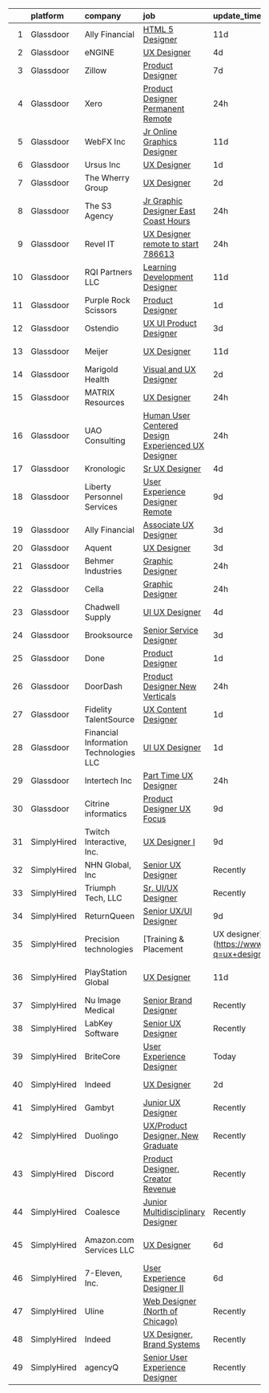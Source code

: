 

|    | platform    | company                                | job                                                                                                                                                                                                                                                                                                                                                                                                                                                                                                                                                                                                                                                                                                                                                                                                                                                                                                                                                                                                                                                                                                                                                                                                                                                                                                                                                                                  | update_time   | location                   |
|---:|:------------|:---------------------------------------|:-------------------------------------------------------------------------------------------------------------------------------------------------------------------------------------------------------------------------------------------------------------------------------------------------------------------------------------------------------------------------------------------------------------------------------------------------------------------------------------------------------------------------------------------------------------------------------------------------------------------------------------------------------------------------------------------------------------------------------------------------------------------------------------------------------------------------------------------------------------------------------------------------------------------------------------------------------------------------------------------------------------------------------------------------------------------------------------------------------------------------------------------------------------------------------------------------------------------------------------------------------------------------------------------------------------------------------------------------------------------------------------|:--------------|:---------------------------|
|  1 | Glassdoor   | Ally Financial                         | [HTML 5 Designer](https://www.glassdoor.com/partner/jobListing.htm?pos=114&ao=1110586&s=58&guid=000001810971b1519503a488d142ffd4&src=GD_JOB_AD&t=SR&vt=w&cs=1_e8f70489&cb=1653720855234&jobListingId=1007867391726&cpc=2CAED5C921A5F994&jrtk=3-0-1g44n3cc1r15n801-1g44n3ccihapd800-dd3b86276175e6eb--6NYlbfkN0DJ5QQ_XkAtnGD7OtNJBPWnMWX0-0yeBIg3SyIy7sPtwbzsSHHn3ObDFBkKUa5OGl8y0dJf7yi6WMV9-1iI2ctkQMj36Vqu3nfxqejcT7v8oHdks7-CuL-83cB3HB-Ah8QbIvJPvSePv3qF5JxlHe6ga12IDixKV-SilRGvR4Ha-hGvNvACGpJUjjIywaMozyspABSq37XFz-NW7Wxb1B4APqQThOIGJPawUx5dHqiqcDqAhPg99IINhm7pfsPIzPPDke-Ml25VjzuTA-Z05wSY-Ig8WAOwTwwiku6RbllxWNi_JjPC63KnFBtv8twAqgRchkwQKfkygunJG1Mo96MkBqNd0sc1p0_5PK6nVFJt81O0YHtV0iH65lvBjFwl0MJ8RQqpOM6Qmzund63QgIy84Zno9tuHtjvSAMKsMRsTXQbk7PTqjeTsoGkG4ppxtjCHrC7TMWZsrPTUtyeRRNGYOVil4xNn4qChgdz5YNfWsg%3D%3D)                                                                                                                                                                                                                                                                                                                                                                                                                                                                                                                                                    | 11d           | Charlotte, NC              |
|  2 | Glassdoor   | eNGINE                                 | [UX Designer](https://www.glassdoor.com/partner/jobListing.htm?pos=124&ao=1110586&s=58&guid=000001810971b1519503a488d142ffd4&src=GD_JOB_AD&t=SR&vt=w&ea=1&cs=1_80f0a045&cb=1653720855236&jobListingId=1007886186039&cpc=8795CF9063CD573D&jrtk=3-0-1g44n3cc1r15n801-1g44n3ccihapd800-66181ccf72152195--6NYlbfkN0CM72iPWblhTK_jhJfJxLWIuoC99VqbpyV49Itn1AUN08erutfB9QumlVijyDsesNB_7y5Gm-aD0lYYkx5jU_WZJ6MZxrqujFwYpUfFFn_mW6DuJhL7QRGxWOTaLhC6wDtHIYKr647h7JNxDYCnwchM1k_B_Twv_3FAk55Ln1LUb0fCc39wSbzkduGjBsnR6VN01pJtG0PrDaTs8MjIbzdBZEPgkri3pbGuxY50ancTcuJGhjv2U2ffkJPJ4pnq3G_LnyRUwR-2IocXL1JPJT2xAZGM1ENVz4OyzPueGwn3JHqs_LigMRq-PeLCM-LXpaNelsxh5EkK-6cRQznqcl--D4Fa-C6Jym2Wf-Pdjs3vPGg6tpP9f1lwkfa4zFukblKYunneAAEhWmj8EAmrzsfobGI4SgDYyYDtWScN_QZqmxTJVopq7PAX4KC6m7TGtxtGelWdJXAc8SCfr_uQ4U7PMP1GrnUf01ETpwVneq9dSy6-JQDoX2D3)                                                                                                                                                                                                                                                                                                                                                                                                                                                                                                                                               | 4d            | Remote                     |
|  3 | Glassdoor   | Zillow                                 | [Product Designer](https://www.glassdoor.com/partner/jobListing.htm?pos=123&ao=1110586&s=58&guid=000001810971b1519503a488d142ffd4&src=GD_JOB_AD&t=SR&vt=w&cs=1_bc37108b&cb=1653720855236&jobListingId=1007880654559&cpc=2CAED5C921A5F994&jrtk=3-0-1g44n3cc1r15n801-1g44n3ccihapd800-d0942bbcb2d18a4e--6NYlbfkN0ANMurRYyPEXg08u6OamUd1Mvhk-zhFSGYIZgoJR86UvYL2v6MoUqae-sD5DnU21vpYXodgMIF8J89OQqz1HbLEY_NhfhOhONzo6ifSV9FM9JM3qxZBNedpiFUYhj9eYhByXgl3ylCtUXZIwerxrk7U5cRJcWlfdb-UZ7LJrUf9Fa6V3FaQaW8F6b_yblO19W_pF8IEMSW1WS9Fa410joxjpGEN1uZnog7oUx0VilBT38x2qiUgE4pd6PfZisLIyNKOOPZ10bf6d1IMxJmMpcYcTAOF0ZcSrqpAoCkkW832tRv7S3vigD7RoqsIgwnY63D9BzmkItHU1r6XxuEiCW8dTW9Smhc6Wz_F2qxa0OaYAOwOhgRo6sc85_t2uTx9TxZ6WVp0jrFqaVc53vPn7ESugT72D0SxwSJLhdbXgUXISxb2nalWMhJ8w2S3qIb7d_LZkt3Kx89lJhTy4cn88VDBgNpPiaFTMmNdpLTNYXBGvz0f0FsZj-6m89B2lWwan3WKI2ZOJtNu3wExIbzidfO5hpEyMq_TgDlMpDYG9VVT4NaPqT_DUyPV1Trcy4R3L2-t8oYlrT9pF6fyETPZR67E40nkvoa_0RomA8QNS99yxYWQ9n9HdSbIVIdrHQaT2KhDJ0CYll0kv5UnC589AkXgjRt756YtanDlldeclmDA8OdukK_6nyYiTyTM6_lwqL-Bo0YFr0KRUegvhKpqgP9Gfnn66J96Uy72JU-uf9TUaNAar0RMVFlLzPNQRsUFK_rFIOxu3zpMXXrTGNVqIFC-ZjL-10lkCN0BfC9cfHbGx_Wl38g-CVYXWJAAWoGBPNHYAbFkV2XdWRM93X6VxrJKsmNrxEpoE9XGWy5HGZwyLGD05tUqVB0r)                                                                                                                                               | 7d            | Remote                     |
|  4 | Glassdoor   | Xero                                   | [Product Designer   Permanent Remote](https://www.glassdoor.com/partner/jobListing.htm?pos=118&ao=1110586&s=58&guid=000001810971b1519503a488d142ffd4&src=GD_JOB_AD&t=SR&vt=w&cs=1_693f2e8c&cb=1653720855235&jobListingId=1007898486047&cpc=56C4EA4A1A191A49&jrtk=3-0-1g44n3cc1r15n801-1g44n3ccihapd800-f2f100f052777533--6NYlbfkN0COvs0giDBQSZxCgxtGlP9F2rqb7f8qKMvTQKRfo9Z2aBBfdNwhT-PCbca6Tg6UbeNWPOI8UpbUnCP0bRMoor8izCLFcPIohwnjXbM8R6zPXSmSXrDrJSKTfyGTndsF_jFwnqa3Swqi-kSvnrD7H-NEaOZ44T-NVfjfzab5GpcG1xbEPZQwt9F_69UQ6xmQOIAtCamxdLAnz9zb4IAOz6nqFYlVogt5GH1kI48UVO323tQCSNavGq0ewX_aja4luh3GJr531omGnl4mMkGWsSlzKHnwlngHvhqLXFDttrsSuHjS3m1vGkEwWX0uv_FyPPisoKmPVdL4zsKDA7CxMWtWpwzHaFeYHSEJIxVs8xHbpxfeJxxW-0pLf7xYHdJGDHnGddyB1uK6rWBBy0_E0HI_0bkFae0geDoqCrRShHc95th0qFHrbLNxjiU1VhWHXiUyfO3fN-D0nf6O3PzrWS7rMuwYdoRbb37xv68VN9Hcmo6lW_yuXttYAGYRLceTIRNVrDGQtSJ44jREfQqLU1BOi3pq8RlM8Q7bZn2_1xdXHIe5yU1Ye9xP)                                                                                                                                                                                                                                                                                                                                                                                                                                                            | 24h           | Remote                     |
|  5 | Glassdoor   | WebFX  Inc                             | [Jr  Online Graphics Designer](https://www.glassdoor.com/partner/jobListing.htm?pos=121&ao=1110586&s=58&guid=000001810971b1519503a488d142ffd4&src=GD_JOB_AD&t=SR&vt=w&cs=1_de434ac3&cb=1653720855236&jobListingId=1007867152531&cpc=BAEB662971763A76&jrtk=3-0-1g44n3cc1r15n801-1g44n3ccihapd800-e45d203cd15b1a88--6NYlbfkN0AA3uNcJ0aeXBAdVd1dUlJvZjHaUXbbC2QUFGJChoFW7xEU327m6es5fnmO4XFfQsElUQ5B2qez56nt0s_fqeW3_CEP4WT4GTXC0RSYE13d5_LoyRRUBtBgM1MHZfL2KnJULpAfNAJiUd9jBARxSD4BJ-OVc0YEX-8Vb9B6a11teLBKNpBs2fFa1JCVe2DlZD_No5AqK-WSe_DpC04pdhy4LWi4hdExenR_CxKceQiE9pbmLS1gJdVeRZ--MTkRl6hHYkkVOWvMiEPUC4qKvcAhZ9sylmharD-QQL0mEHFPwzNb-D8xNqe1iAY_Rnh3ODa1pE8ULyWB3okZLDD9ySM1gEnXf-HwSkt0iXp2o8EOnL-XsUB1qHIswCr6XzHc8MQEZqX8ZosxF6Sc5yMGufAyXiYUV1LCBDipu4K24zBbE6YhjGRX6zD6jhrEJywNPaGTq21Dto8-Mjv61z1UeIbu4n03uMLcyabvboj7svph8tnqtJ-Tun41JVZCdOjTPUsyNZQEJLTeVSPonYIoWhsXCOCE3I64O7JI1i8p4-QomR-Zloy4eKTI)                                                                                                                                                                                                                                                                                                                                                                                                                                                                   | 11d           | Harrisburg, PA             |
|  6 | Glassdoor   | Ursus  Inc                             | [UX Designer](https://www.glassdoor.com/partner/jobListing.htm?pos=127&ao=1110586&s=58&guid=000001810971b1519503a488d142ffd4&src=GD_JOB_AD&t=SR&vt=w&ea=1&cs=1_ce081dcd&cb=1653720855236&jobListingId=1007896308249&cpc=FA84DF7EA1EC2398&jrtk=3-0-1g44n3cc1r15n801-1g44n3ccihapd800-60a33de105efc6c1--6NYlbfkN0CT8vBT9H5mqECx2dfLV_FONLPDKpIRssxVwtj05Tmm4rA5I0VNOPdM1oYsK66ov5qrsCpWsJGjRT-wA2k4O8eBDYp3KXlgByJmzOGy6oTJm7hFoQPDWDhzE8CndFV565zD0OTuoLHzX7RM2AtKMtLt-jlKmnfZ08uUcslC18fQX_XOR7QKKepCkMAGUPy85Y4DfcvVFTTTnJp3ascMjBE68N-Zvq2XImpFRwD0WqdOIi5HQnYKw3TQw5TJ7u7rxi1cfMSBnkHCbKeqLF3euzMD2pUqg0xE_ad8P6aIrtw21a3rY0D1HBcQBNqThHY6IujEdrbHntcijTCkQCiSlHFkGo1_cTAoHsxAz9KIcT0p0zNfkgeexHHaIv38Zf8mcSiy9KDU68mtGQ--PHA8tqjcbiP6lIsXBBgRWqLpnzfIMNGnTjtW5OvLKn3IpOYxII79t88JFj4Cob3iYuZoLpsYdcyGeZsH3jJQD97FrS67gktBO-JBBNf8GUUN7WfthauXbpdSIBjttvonjF1ERFdk24ZGwzho-sfMvV4zl1PNS26oIRRVsSO4BK9hxdBBijsB7Qo-4yirvJx9FIThosAB8qOxoATYgM2VQ28vy5pmYyfGReU8aPFW1Aaj2VbbhhIdNAVXb60mbgt-kLZ1PHtRp3T5yvPuoR9DAvmM2_RmTZ7afwJby2nJliAR8thgqsCQ2TRASh2Ytsn2Xco7S5nnIoS6poBrm6yxVLlMGmAfnf1UItkAcNEh8mEpRGxS-tJ_6MOsexsRSrgDUpL9haC_kpJEgMtoLGFTZ9Zv_wMM3EiEbNGqa2xgNrCeAJZ5zttjGirc6nys1Lqu_0HnHMxDmgfw32RZGYM3ATyck9UvQ5rtX7noprPWKxdiRwymOH7F03GI9xdIuBjs9gn_k1eg86xYSRm6KsMmgjUIGrYZRU_lk6AyYKMQY8kW9y4Yaftr_u7aJcvYXHvARF5r5cP6E-jc53KrjmSODPG0XpbIgbUlo3O0cXdUo21d-l0Dkuk%3D) | 1d            | Fremont, CA                |
|  7 | Glassdoor   | The Wherry Group                       | [UX Designer](https://www.glassdoor.com/partner/jobListing.htm?pos=130&ao=1110586&s=58&guid=000001810971b1519503a488d142ffd4&src=GD_JOB_AD&t=SR&vt=w&ea=1&cs=1_f779ed5a&cb=1653720855236&jobListingId=1007892502538&cpc=F4EED0218A761C36&jrtk=3-0-1g44n3cc1r15n801-1g44n3ccihapd800-33912c95834798d7--6NYlbfkN0AQf72bUSaGcfKlA-FHcaD_NNxydzOPnFvCMZNpuhyNdV3fV8PmWu1NPiE0CH4BD8dFRI0EIof916cAeFSlinxqm5--JnRhKkcbEgODvpcT1QRBVAl2MfYgfQDnb-fxj4L59u6Pji4yRT_5AL51jBjKPynU6x-9V6LFeRXZh07HtMYqxH5VFTNzL5HiarPZNxqkDOvZUjsSGqBmLbKAgHbD1iVZL23wN894wMIp8tcOT9Zrb8M8EF8EPyxOcAH722cS9xIMQ9SZzH-GR1srPdDBMyqAf-RtRXuVuo4g9QJxNHlu1VYv5767XyOcrjC9Hgb3fk1FDrGSvE-NR_slTHudk7CY9mGH-IwkrRzKbWcfFcRQz7go1IznQhwb20uoLrd5q4K72IzgAeYBUlVl0O3QNzvc4RsKHRAythp-d2uCJJ7H593HVkkDNIcDHPMtSy7R61EA8cEyr8Mc29LTKsEE4DDa2Lslxoqka9HhdpizXtgL44QugtFc9KrNAVeRIYbIS0xeT49Yrg%3D%3D)                                                                                                                                                                                                                                                                                                                                                                                                                                                                                                                   | 2d            | Remote                     |
|  8 | Glassdoor   | The S3 Agency                          | [Jr  Graphic Designer  East Coast Hours ](https://www.glassdoor.com/partner/jobListing.htm?pos=112&ao=1110586&s=58&guid=000001810971b1519503a488d142ffd4&src=GD_JOB_AD&t=SR&vt=w&ea=1&cs=1_9d32d6a3&cb=1653720855235&jobListingId=1007898074814&cpc=2F9DD8B511C89582&jrtk=3-0-1g44n3cc1r15n801-1g44n3ccihapd800-bbfbbadaae3f53c1--6NYlbfkN0Dx_v1g2F9XmSVJlQ0p8WOO-7nqua9RDwBeeRYQYjFgz9sVt_v-2uqk2iltN6N_jVh84Lrmr5mdVAkqJOKud_P0otb9BgsL9lBwfA_y52FwZTHSso0Fxl5AyN5QLUscQnxEEZVqWBzH3CbjfVtB9i6DGb--tKA7bUpDbVKEP4it-lR8Zb6n-ILmlmAcQCSLEVrpeCciHyRNGHDgQPw3ArAgw8aZEy7At35FGcYjON5R0FtP_kbnOTVgvBOBwp69-DLN0mpIb_jR3RXXr0-POVWvW-oJ0rPHLcJX7bRz6FxclnaKvTgqj7tPf5t6CL56i7SGRne5fG5sZxht0K8B8K2bhnqapXejxOrvkvqQSO4pSEvp9Ckors-2AlmdB9DROunao1ZdCwbPUVEjADEt20lRYUIGpStu4_OQSMLnZQUTpQISIsoPs8DPPxGZqABaQhibVlkevl_3T4YHTkOLz2ikxRs29H3BGXHLbHpLV_1uKInjihzJQ1wITfM-ufcMAJo%3D)                                                                                                                                                                                                                                                                                                                                                                                                                                                                                                     | 24h           | Remote                     |
|  9 | Glassdoor   | Revel IT                               | [UX Designer  remote to start   786613](https://www.glassdoor.com/partner/jobListing.htm?pos=122&ao=1110586&s=58&guid=000001810971b1519503a488d142ffd4&src=GD_JOB_AD&t=SR&vt=w&ea=1&cs=1_00cd0351&cb=1653720855236&jobListingId=1007897849138&cpc=0C139D4CAD5A6DB2&jrtk=3-0-1g44n3cc1r15n801-1g44n3ccihapd800-e54a603bc51c1902--6NYlbfkN0CBMkGvlwK6m9pia4-10scwEdV1tdP_EMYk-E5OaTX1bdhbKRI44EdcSf7E6Hc-PClBSGqs_BaRWKw7jmXCL7RjB9TwHb1duO-N_27xhcA-BoaG0WaIWeAOr34tyszZq6m1H76jEwIu5nz1kvj18tMdexTXKvQH8shl9JCtxjoqswtMQ6EZUutVsazRkKzpq6swry3N8jbN-MC9crl6vgHnLTiPLzUi6AHb42WFRSXu2V9Dkg43mGJCePZJwKm_VbJY8XRGF1xHTmpivVBb_01EeNrtjXI6v7vEafdMtnLNqhSMwYtnnidaucWc3kyU2JgL3OEMAwQ3jNO_0Is3isqZYOhQvfb1hE44kQzzawiQUZA_jhmq5q4Yerflt86EuwLSiwR7K5qOsFcko2XR2zavhIG4w87WtU12y8DVU3hRKEieZsbRcXIVP1be6w-sv_qIafT2Vbcrnqfp5QsTHKzNrpvrTW38PnMaVyjeFGp6WIvZdVbDbPxVfKLA8B3pC2cCT_DRAQ4K3d9uT7i19ACtha58EsgAz14%3D)                                                                                                                                                                                                                                                                                                                                                                                                                                                                       | 24h           | Columbus, OH               |
| 10 | Glassdoor   | RQI Partners LLC                       | [Learning   Development Designer](https://www.glassdoor.com/partner/jobListing.htm?pos=113&ao=1110586&s=58&guid=000001810971b1519503a488d142ffd4&src=GD_JOB_AD&t=SR&vt=w&ea=1&cs=1_9a6faf1c&cb=1653720855235&jobListingId=1007867537449&cpc=FA84DF7EA1EC2398&jrtk=3-0-1g44n3cc1r15n801-1g44n3ccihapd800-c97eff92aafd8fa3--6NYlbfkN0D74j1UCHt2N2gaIFZvIZEUwIdsJAA1YzdUGV9kGvr4IPr_PsLS1_SK__G603R3o5XXSLfvoffej3Uyg0XU-5Z830rcHeTfxiJfC9roTHKNsIxeFv4_wvb4vnhwn7bsdhONBUPcus9QhN_WNDLPye6tv0578YpVrz-ixcQARu2MFE9MTmqZfDeSgRZBtN2nIRbTyh2N2MQn7SWkaicqOup7yUAJoR76woUbf4xx2hxRp597Lrtkl_IvbZGV4Xmaq9zjwliXSaEKZVtYy6kAIIPzquhwfKrbp9YhfLTg6LUP_8-EqlUohSH1ic_MdkdWBr17tZ_KG1VhZja7WEtbHqSFbCFR7AVRqH4iGTnu1jRnWtF--i8A5un2N_gzs9VjZr5K3greN6jB5AATqzPx17_AQKumHukDsZ_WwHQyKFpaPYD_cjt_T6nREPprLblNVriMR-pEsLKtAivks-fKCDmqv13tBzUdRtkDae1der2tN8tO3lxlN_z2j6IzXITqjX1xaROXSx087tVjJ8zoGggDDzDne3tZDsl__nG0GI4Fbi416lBMZ_V0_vlnbaVIq_Zi62iEAKWgYnU-ZnuN1dMy3sLxCjtVFy8DKRSdBiHUmJ90UZ8apX4ZDpvyw2lEoIIbFwDP3jjX4k3eqQrbrAB2ExVvBQxIOz_VsaipL39xmUKnVR0a55Ybwxc_MwGFkaxMj41CFl4lHtyLvVTRT5LSVWUx478JmQVoryJWXWG60ziziP8nPRJOhwsLJP5Ty30%3D)                                                                                                                                                                                                                                             | 11d           | Remote                     |
| 11 | Glassdoor   | Purple  Rock  Scissors                 | [Product Designer](https://www.glassdoor.com/partner/jobListing.htm?pos=109&ao=1110586&s=58&guid=000001810971b1519503a488d142ffd4&src=GD_JOB_AD&t=SR&vt=w&cs=1_1e802d24&cb=1653720855234&jobListingId=1007895212083&cpc=A0032DE20586B9BD&jrtk=3-0-1g44n3cc1r15n801-1g44n3ccihapd800-19209a4e7ce6e273--6NYlbfkN0B9CJAjumQvo31X8FUvHYg0gNPS0rTJ-uJjWt5JfkEMII10vzOjbNJo6SQhCT4L7RAU6dtdEMhx8nmzmg3wfk6BhM-zFzZCODVrclYp7WjOWs3tGfzj4XR24wIewklUtdIwkGmUxB-lp8SCFGi5DovRpJU5XISOiy4Ol8SHKbhJQCa7LPvCMyjBo6z0dF169__h9KQCVIuJmyBZS6yncXjOCPqw-GGUxAEvgO5ebbIT6Ta-FiWWIDtsKhUnDr70lZlABjPgU6pty82ePj_byZA-BntpLLFi0KpdnI74BNyiOm8mp_aI50DL6cTjUt_oA21OkTWut6YUE4pMim_I476ZPwaQVM1GvPouaDcqzzqvtm0-qAvxnTlSC57532NAbdorIZ_8z1ozbdxoZNmUsf24ewZTGm1LQsz_E9PH7ggFdtHA9ew_eCxMG6xUkw6x5ntEGUmUfqtf8dIYvSqOy0kdu9kk9PDFuY_ZzoWW04-IH9E7399IP1F2pgq12SZ59IF1WDzfhqdc7uG8R5ZFWyXy)                                                                                                                                                                                                                                                                                                                                                                                                                                                                                                               | 1d            | Remote                     |
| 12 | Glassdoor   | Ostendio                               | [UX UI Product Designer](https://www.glassdoor.com/partner/jobListing.htm?pos=115&ao=1110586&s=58&guid=000001810971b1519503a488d142ffd4&src=GD_JOB_AD&t=SR&vt=w&ea=1&cs=1_bf7996c8&cb=1653720855235&jobListingId=1007890737764&cpc=E773D000C9BC26FA&jrtk=3-0-1g44n3cc1r15n801-1g44n3ccihapd800-366ecfa6a6196af6--6NYlbfkN0B2B1KzcLhqbuPpTpkb1CGfhx5yEF2EjUEXx2RoUUdVqV5tDaYBc7qTUdiWJf-bTZwXoCe1lXaRxyEOSyI05uFLgoxuuZ-AoBEeaH6K8WV31zKgosMkwKaW_6wUrbiiq-oqf51_4obbezKCb4kIY9IDHOznaqwpzTikRiB3TGcp1HErc_jr9lSaRA94PMh7rHEIZSQGoR2CLsuXbMYnobSFeUmIj94b3057_OV56m6ud2MGiMlHcEeq1dbqETyLFxDauca7ux6czvO8thxZP_xTDz7NpVtf0uysQcHLyoL2i6jraWEEDqt1lELrIhnUr4CWHcRMY73uR5Z38ZpggyHwYSU9SeGHpCbcA3dUscOXkRj3sEq4IvOQq3hn3mmYzjsY_dTr0Ac4aD4ATaUe1i-aWKGDLp5s2ei-b4MI_50F_1eD8K6863yS8qGY3TpQO0lPZsQ8iIEDCsD4eO6C0Y3eAdpmspDakmSzhKyZnXukpUk4mOphxv710gJ_H-Toq90%3D)                                                                                                                                                                                                                                                                                                                                                                                                                                                                                                                      | 3d            | Remote                     |
| 13 | Glassdoor   | Meijer                                 | [UX Designer](https://www.glassdoor.com/partner/jobListing.htm?pos=111&ao=1110586&s=58&guid=000001810971b1519503a488d142ffd4&src=GD_JOB_AD&t=SR&vt=w&cs=1_ac9a8a24&cb=1653720855234&jobListingId=1007867357956&cpc=AF02A54CD0F60729&jrtk=3-0-1g44n3cc1r15n801-1g44n3ccihapd800-f58d03cc0fb26481--6NYlbfkN0BlyMv7DGw-3JOmxQsn9EW4vJseWNk7YU_g6z1h-IdPKjaNZzo5YD9UsdkCNlUJcZHS8Wpw1Rv7VbYw6smOJ_Gz4LrBYrSdQpv6lL8r8cxecgMNCSgwSZhFFK11BnbrdOiMzlxFV2zy1LQwLonAvxk2rorupbGcmdCaiopcodT-Fx7lTNceWDlHCvg0FLmyujUvZtZf4Mae2T_822HszhiRpVEzaFS0Gm4lXPG47WTu8nl99HR9uyPfcOBM11Mx4HX1MTI2Df3jCkxxl5lyGkrSLKv_ovouXTiPxEqMDyiCBOUBueTs-UYB4LuiXRBtbOIsfYjokf4ykwMViD5YNIiYq1Ha5_HVzOYjp6pw206ovPla6e-mggwbGfhukLB7_CAk6Y8C72SA-GuvrZekUBnnGkQszSERx9IPIQLHFY21FkZnUvWadw7RwE17RhzYL_eSIT-GSyP5rOySR--L96HPwRDkzsXpZkiGMkBFpmCF0xv4X8Z0WaFqZs-doN_lXOo%3D)                                                                                                                                                                                                                                                                                                                                                                                                                                                                                                                                      | 11d           | Grand Rapids, MI           |
| 14 | Glassdoor   | Marigold Health                        | [Visual and UX Designer](https://www.glassdoor.com/partner/jobListing.htm?pos=107&ao=1110586&s=58&guid=000001810971b1519503a488d142ffd4&src=GD_JOB_AD&t=SR&vt=w&cs=1_34830611&cb=1653720855233&jobListingId=1007892502134&cpc=7F6F94E2229B3AB5&jrtk=3-0-1g44n3cc1r15n801-1g44n3ccihapd800-9b3cb7afa3a868e6--6NYlbfkN0BOXuGoEprab630UTZtlO0zSF92s9S7S2JAKfDpgJnI48Yvg-kvAq5EQjCiABulU7rt4DrJjzq16LA1OYR3N2W3QFAt42dpjwDydXPo2L_CQ8fIPtmFZ94QuWaSO3fdpUYFb4e_ZVDov7iWUBDkdYR1UZrd3kOPXB7JaEf5-K9sncaqUe3g7zlv5dolpRuUs03B_wOhqWWP1SwjsL0tO6z_kkOEH3tlgZT0XJRa6ViRHOsxDYW9XeUFt7cb03jup4gx6SnArFLYv7aXnwtPEtrkyuTlsHx5LsRTC6MGZsWzeS8TlSrMum49d67eP8AMBGy34-Nqjikhz83GxC1lwwTIaxQ8-deY6x68eCrpnDonxEpwgf87Oy4Ulgtrrqdz_Qug0VIv6uHdzJGRytDdHsCaZeFzGPtHkDYm3QTwqbBOaTmaaYfDKUhWhlmujyWsyLrZMH3LE9M5Gh9ajstxRGbNTcUoF5mTjpaV6GYOo8irzgxpIV51QnrWWdXV7MrPcvhvDcWhYauEUa-gVuDXoGkXlBt4HiL1Tl5KoyW1uC8aW7gMzjmFbFJwZJqr8lkqhsjkCjTHssjMRbhG-1ovumsQjrfI83xmSQw%3D)                                                                                                                                                                                                                                                                                                                                                                                                                           | 2d            | Remote                     |
| 15 | Glassdoor   | MATRIX Resources                       | [UX Designer](https://www.glassdoor.com/partner/jobListing.htm?pos=129&ao=1110586&s=58&guid=000001810971b1519503a488d142ffd4&src=GD_JOB_AD&t=SR&vt=w&ea=1&cs=1_8a61c1c1&cb=1653720855236&jobListingId=1007899539094&cpc=654405A9B1E0A9F5&jrtk=3-0-1g44n3cc1r15n801-1g44n3ccihapd800-494a3d286994e6a3--6NYlbfkN0De5ppvndiyxA0pMSLQzOe_j9Mra0KF_8EhxTxOKXtZIfhM20E97mGJuSEbq9mCfhgl1ARN_kWoVQSRT6hFGspdZdkJzPb3KKDSw4Shf2UFYbNWDSZO1LzOXQQewwA0-2Dhlp6OJB-ok3tElV6n4y_nAEE_FS8dOkQE8istM6KWOiESeUJjxje_dCTl-eIS7Zzre14JAXNt2ztFCxF6F9hif3nFq9eNeu6PSqOv3qR_fAlW20iOWJz3TuVBgmJ-N5O7rulIKWJLs9-BgQjb6yACjILZ0UIG3WxofS6jas-wIyF24Upx56llWpda3E54OwVoTvpJ47maBoux3ENW61fFRda6XfRZ9OfW382bkyb3qwq3EQ7jEP1WWd4nqcPeUd6eDq0wceMI1rKYPEi5m02mzPpDhJAKyr_wjjKbWZV9UlKyy-aK77dONTd17VGYdqmFaKZBWvg3z9zJRo6H9viTOCIM-DVUUSbfvCVhG61Pmqnrx0Y44dwVzuNOwvvoWabpxWFXvo0K66p6SAU8CrfMwV45TYzmxj2iGOXIGRWUWg%3D%3D)                                                                                                                                                                                                                                                                                                                                                                                                                                                                                   | 24h           | Addison, TX                |
| 16 | Glassdoor   | UAO Consulting                         | [Human User Centered Design Experienced UX Designer](https://www.glassdoor.com/partner/jobListing.htm?pos=105&ao=1110586&s=58&guid=000001810971b1519503a488d142ffd4&src=GD_JOB_AD&t=SR&vt=w&ea=1&cs=1_347bddb1&cb=1653720855233&jobListingId=1007899246723&cpc=BBD63848FB84346C&jrtk=3-0-1g44n3cc1r15n801-1g44n3ccihapd800-09523479424599b5--6NYlbfkN0CliUGM9h0w_8eKlsEgnIkBJK96bpTqhd_4PncwuPY3YbZR7GtSN8n2yQ1rSK4iApd_qp1syG6KC2uzLClfuTYTzv5seuZM5FbiOkHH4tCgCV-uXGR9g8Q79iHJnVhKFYOeZOJRCNx1uahtLvCcre-J9qo-BVMtc5u0r5zlYhwbNVYgwtDk_jTOR-6z4I9dV3EV6sBDiCrjvl1NPj3ypNrkruwmDkgw5_BEt688W_sh712rGPIkhTRd9aD6jr8LDyd37kARbKT-j1z1xEiJ5xyPNCy4kMdTrxdYJdO0N_JjTzHdIt5CK0E4xVXCo2eLWiXj7ZXcDk7Gh9EBOpctcCv4xAY5eg36VndsyJ6ZDwDta5M7Xg6dP9a9SHGUlCJorI_d_jFN_LoOGM33wy0LaonKRbujynJ-PnWvJLqCeZijnWOLXMx2zKvYqDwCzGPc52vPXnj4NA70FzlS6iNGXfg5pkYGsE70Uwtulgf8XoMwYNbDH59KI7PqYD6alUbzgLM%3D)                                                                                                                                                                                                                                                                                                                                                                                                                                                                                          | 24h           | New York, NY               |
| 17 | Glassdoor   | Kronologic                             | [Sr  UX Designer](https://www.glassdoor.com/partner/jobListing.htm?pos=102&ao=1110586&s=58&guid=000001810971b1519503a488d142ffd4&src=GD_JOB_AD&t=SR&vt=w&ea=1&cs=1_02cfb7f9&cb=1653720855233&jobListingId=1007886246831&cpc=AE484BB564079092&jrtk=3-0-1g44n3cc1r15n801-1g44n3ccihapd800-d29a854fcccf25fb--6NYlbfkN0CXEglUD0u-VhXktgQN4usDMCM8iGQKWbysSPq1pA8oCJiykgq759hpCRwYkS3NYhVdXhI0PrNN0JZjBrvA9kxHHuX-FyFpV-T485G7-Xvw3ZOl69O-wSTye-OQYJiqy-OMkWkcX5s7RLgiZ5tDY4iIjm0Yp1QcJZAXZWGNwADVQJIWwdCAT0ZbFP7-hnDrNoWlocROCBYJVSKlOwA-8oYFWd2d8SIuP5wXF52ujiH4qebkiAdaeyTIwdqRomlGqSDQsGJzqWg9pZSmChoi8ndH1C7Cci5yGgLXC1yM0FOn5nBD0wLKJVuEJCr3XH3KCj_RSCXxPQapvtTbDKyus7Llnc1yV8OvYP_TCUkw9bWq4uQeNtjaDEbpuNFHkmaISmYYbphGyiF5oq8eW4s4k37K2iVQlKVyHdaMejNCSe0My92ZnFR-Gf8WjUmBt3iJIZymr2x51cZnhI4vijiVWQgCXH06NZYXwPn2rysnn4_GhaIcrwAdcMRaGdqAjbpO8jA%3D)                                                                                                                                                                                                                                                                                                                                                                                                                                                                                                                             | 4d            | Austin, TX                 |
| 18 | Glassdoor   | Liberty Personnel Services             | [User Experience Designer Remote](https://www.glassdoor.com/partner/jobListing.htm?pos=126&ao=1110586&s=58&guid=000001810971b1519503a488d142ffd4&src=GD_JOB_AD&t=SR&vt=w&ea=1&cs=1_53b049f1&cb=1653720855236&jobListingId=1007873357612&cpc=F41FEAB56D215062&jrtk=3-0-1g44n3cc1r15n801-1g44n3ccihapd800-e3da30683166fd24--6NYlbfkN0ABlbgmRunahSWEMvO4v1iTu5Ck0xfBTrm-DXDWxasAKsFsWtBaGHiD_n8TBJRveZZenvqlWe8lTz2jC7U9VSTGY3YYWKSLtXuq9Sk5BY1NjW093HDmIfb5BBYPH0MUnJkjkvyHFJpYDgIvdzEFdFrOpXFJ_wAtkukoQTaNDNUWv_MY02WriWG-3mk8TJkkpK3fag3GDjk0DeyZ6TB9FmTPi4Ha35HrQBWZUhhNwwRlsbpvRfwCeNN_z_1l17gkPGo7Oz9FBPpITwiutkolT5f-j5Nopo-ppVTir4yASXN_t9oDJPVuCheNqZEnFqkS8mz1PZ8z-1GM8xFHrrb9f_5l_NKaQei86M44Dk9TnifThw0cLN9Cbxyi5lJXnzkFJ5r_PaGjVMMnGgSWLfx7B5RZvgmsEflpKtq2cXHUTjnpdDitdpu78peHwtj-sDgy_7vt_zx5BNKDNj4lXGGzOZUIYbHvee979fweTwfWkZvIHAqBLuuPy6C4odrtC9zbY10WKhE6gXyOgB59EDEu0RK0a_kpk7jRaGLpevtNf1rWRyOhPgV-xi1v)                                                                                                                                                                                                                                                                                                                                                                                                                                                           | 9d            | King of Prussia, PA        |
| 19 | Glassdoor   | Ally Financial                         | [Associate UX Designer](https://www.glassdoor.com/partner/jobListing.htm?pos=104&ao=1110586&s=58&guid=000001810971b1519503a488d142ffd4&src=GD_JOB_AD&t=SR&vt=w&cs=1_7d860f12&cb=1653720855233&jobListingId=1007890187044&cpc=2CAED5C921A5F994&jrtk=3-0-1g44n3cc1r15n801-1g44n3ccihapd800-706526024307f282--6NYlbfkN0DJ5QQ_XkAtnGD7OtNJBPWnMWX0-0yeBIg3SyIy7sPtwbzsSHHn3ObDFBkKUa5OGl_hQyoslSyFzHbbBZfXX2Ap1rcWOcMVXBSoVh9YzSs-4qrgFMHsXXrnT2noZygLOPX7I0bzYB8CZ6flbsSGTYOKajE8Deu4fdU0SyH4E4A5iqk0u_U0KUfuYSkI_EUmXwvTmhoIzvt_xbp_ajm0wywoC84GDlIqjLT_yPWpN1K9DdJQxzJEZMTQWPXUinOgU6pLBs2vGAMEUBnLjk3kasQumNF_94f34s3GcrW9jBqF0GHQuBVcSmFfn2OfVBoCvxNJ4eB7pyT8fK-AZaM3RjBpav225fXJhfwJEFCXPTXkIR-XA6VLpaegAV98lucxr9WwkGhsy4Zk4lkv4GqCgmFrFD79vHzSjn_s2-KnlmsmrPkhrhGrhsoL3KITC1KGVknvyBYZV35tFJC5xqLpNqpT4-nKOykH6eVtdhAyXWUQpaqRWZXjhStH)                                                                                                                                                                                                                                                                                                                                                                                                                                                                                                                                          | 3d            | Detroit, MI                |
| 20 | Glassdoor   | Aquent                                 | [UX Designer](https://www.glassdoor.com/partner/jobListing.htm?pos=128&ao=1110586&s=58&guid=000001810971b1519503a488d142ffd4&src=GD_JOB_AD&t=SR&vt=w&cs=1_5ded9db7&cb=1653720855236&jobListingId=1007890136497&cpc=6FC5BA77C9A4CD78&jrtk=3-0-1g44n3cc1r15n801-1g44n3ccihapd800-d83c1f747bf27d36--6NYlbfkN0DMrcEu7yrtATojKJA7cEzGQ3FdRGWLh0CZQInL4ECGI9gD0Wolx9R2v-Aex0-GK06_n1S99eJpjJluJXNK5FS2eRCj-3z2Umz_5D18CAw1_ZnA_JDWTI3Fe1nNRyxaIocDB-dU8cO81xKkWUsGwbOg-1LvAvs9aOyXWZHb8km6G0u-3gjD1g5J6f3YHm6NQq_Yw8uef9ZJgtKVYJL_yjcqOQiomJeF3JQ4qR2khM63xlDqOb9ztobTysUCEui30nL1nmvVt_iYKs-1P6JuEoMzdOrHhITgOB63uX-3NZOg3klrSK-ks1v_80oRy9674jn4Jul8WeGqBdMyhNoXDsA_UG9agcwooVst_FrGxhi-vzCPl90pLxHjozXQWkfMGdHEXGX3EzS3OviH9dlJJbAs-Hh0McDg-eocc0CxXTrm-VBR_tmIgnPkBDol3PMw8zUEmcMGLFBAWQ%3D%3D)                                                                                                                                                                                                                                                                                                                                                                                                                                                                                                                                                                                        | 3d            | Boston, MA                 |
| 21 | Glassdoor   | Behmer Industries                      | [Graphic Designer](https://www.glassdoor.com/partner/jobListing.htm?pos=106&ao=1110586&s=58&guid=000001810971b1519503a488d142ffd4&src=GD_JOB_AD&t=SR&vt=w&ea=1&cs=1_8dad6d8f&cb=1653720855234&jobListingId=1007899609422&cpc=8AC01DCC8FF2DC38&jrtk=3-0-1g44n3cc1r15n801-1g44n3ccihapd800-becfb05084ac0714--6NYlbfkN0Dx3r3E47sSe5bB3PIy1uzBZvlB7xy2NhfhZMlxQTsxrA7VYX76RqwMPRSjBzMs54MgxWZfllB7BGNwkhfxFFfF0qPb7ToHWvMozaPJyVZ20E7YQAx9wuUkV53mayH_wBr6HlzGjXg_s-Toq8O62kBgXk5nwmCJB7jZqMjH8FjYFqddKJZLGbALdW8IpAY2nnfWhjrsU6kF6wRQZg9_HNHjLIH8trj20qzZHTMji5xNucUTjiBBMlKBpOpna9yF5dZb6_we0ADE1-t6aln0zRxX4n3yOdxLS8cGyQUP4vg3z04-MR_aFdXdefljzjJFUJ7BPfcpgA5QjffRHgul_ubyCQ5S28QXPTWdMhC1bWP7DeQJyvjipX2WKOh7nni7rJivzHOoHM5NgVOv9AEwnpM-_xOR9PGhY58RZ7sewsKp21wgQYxdYYnTnNSvhZKI8odXVrmxeTPS3nPBgB9WSrcaJUSZxBwdIBuecOb2G6siFI-E6wHXa4MRmuVuiJqKclVyY5tBcNzNqA%3D%3D)                                                                                                                                                                                                                                                                                                                                                                                                                                                                                                              | 24h           | Scottsdale, AZ             |
| 22 | Glassdoor   | Cella                                  | [Graphic Designer](https://www.glassdoor.com/partner/jobListing.htm?pos=125&ao=1110586&s=58&guid=000001810971b1519503a488d142ffd4&src=GD_JOB_AD&t=SR&vt=w&cs=1_4acd5a00&cb=1653720855236&jobListingId=1007899576451&cpc=AC285F3A3ECA6BB0&jrtk=3-0-1g44n3cc1r15n801-1g44n3ccihapd800-3cae92c39ab0b48a--6NYlbfkN0ABL5jwqrJX8j4-zsE1pdctockIOMh3bUiDojLxDHSgfnyfdrl215GIT9Vdrv6w9UnKk-IsxzMMmlGe4eN6xHVKKpbKY3UhfkzRFf2zyHGQSZh-Wo_0KDuxhy2cixeXIbrUQbBAzYILVQYtdqP373IDzWDacqvfylbkuERO4jDpsLAsFtjcz5qOBfmXJx86BVJzt75IlWuK9xPks7-ZFUuT4DqQKlrg1xs1_1Ple-bcPHUoLorjF45_h5D0mxpfAlVU7UoxDCWKzqcZwzi70k03qtgs3MFTcjUEEGPT3HE8ekErjwmIBkpijffWZWzlan1ZX9KcSRwZUjv3kimlbwprYP9yZhGV_flksshuhq0UKTeqBMI286aAa5_AcX2CFgkZ6ISTDs33UmpygfBtJdqzbJ3YOVJQNthR0FnxbJI0Cyaw9zOyK0bkAT046i_zSLWR6pKZD90wOYnw6YjU8grLWF3xXUaZDOj7Gd4jQLpYPT1084DMBm84zGIQWSSu236rvvwPcAIohYT1vEblnjuMmfu1Uej11VR1WoClu9GmVm6IwiLTKggiB10-Aezpy7OPHjnWHJAzdVO5vjuDZVNrSHmiqWLuR-rWg68IB-qc7bezMvXjohlPpgzzrmb8IihmdXfduBYJKS65PpAgJOc8dksiBXZ41Yi4M2B9GiybOaF2Hr8WZLGQBWA-sStLoEWv2n7LAMUttjJg-UFkwxTFStPTRUnNxi4Xdixn4TLxn1M7yLl0vURJjKNwTFKsTIijMZUyDk34l0J-R3DUttllDRjkCjA9BIw%3D)                                                                                                                                                                                                                                 | 24h           | Atlanta, GA                |
| 23 | Glassdoor   | Chadwell Supply                        | [UI UX Designer](https://www.glassdoor.com/partner/jobListing.htm?pos=116&ao=1110586&s=58&guid=000001810971b1519503a488d142ffd4&src=GD_JOB_AD&t=SR&vt=w&ea=1&cs=1_cfeda137&cb=1653720855235&jobListingId=1007886788476&cpc=0FE1F5EA2BC84A01&jrtk=3-0-1g44n3cc1r15n801-1g44n3ccihapd800-b6f4c1d0808d0569--6NYlbfkN0A7hBXzsdRqctFxVR-nR18ETFWiF-Vc9YCzVbdqLfWy5onrdVgeVLDCsCLDSYYzjsctGZDHI-fhXZ4w2cBsOGcy2DN4JqV1yIseEcvJoUHlokJ0eXcoDJQWEHYQAHFrVoNPkvF77RmYslY9gDVZxdj5JxIeIx-nVBw5k6vd_AD-LOADyrmQjZwhCqab3_LwkT3PNSpc11Ufgjbs1yaDHlvMlSLPI5zjWAqu-oO9LfHS3bhQa8KtROd2bp75FuzYPnHK_Ho8pjW64K2a1GvzUZDEP7ixapvyyd65deLClPmQ_pPWSlHYxc_oI1XduiOMui_TDex60kgAyG67D46PbtWul4X9Gk7lGM5myz1SeBoJxq9JhpvVfmcdarOLexwsne-iUnbycboDHV7wfk_BPBoG77g0HpgCOsM502kU6SQqPuY0oky76XPeCqjCZJkRHkhKkMn9JnirD0U2w6kBWCUz-Iy_qQ8-NBd6XCwwvjWxiD28b-xO4i1davspE9SEgYjwJ6YfkJLidqXQqnHKwg6m08NWWHapfDw%3D)                                                                                                                                                                                                                                                                                                                                                                                                                                                                                              | 4d            | Tampa, FL                  |
| 24 | Glassdoor   | Brooksource                            | [Senior Service Designer](https://www.glassdoor.com/partner/jobListing.htm?pos=120&ao=1110586&s=58&guid=000001810971b1519503a488d142ffd4&src=GD_JOB_AD&t=SR&vt=w&ea=1&cs=1_33e7de42&cb=1653720855236&jobListingId=1007889729752&cpc=39721386339D0809&jrtk=3-0-1g44n3cc1r15n801-1g44n3ccihapd800-15776d5cec6b3ded--6NYlbfkN0BhNN3PPgKPbTMZB0Y0J5JTZS3FnMM-ugqbblX4_m-srDJielPNCs_lvQXXEB0CV7Mjb4bfvkTERKswzkZ7etGgyOFS6HVV2jdtFJV0xt95R62OXtY3Z89iDVeP0PuyHqgb60V6OKK_Wknd1_zBPCv1vZJDbjio0JD3yKPjr7cTra2B_P2iEI6QgLaiOv_ETSGruaMqWdB7fBkoI_1y2_y2bUJcskKBtyYWR4RE8m6CTvAQWdWZbCX0Bozjx28MjUZkYuq3M41ljSUToUAblyUFA67LUzmReNALnCqsfA3vP5dyphzQEEeGar69s8TZLR_1R4-QfygZFhCA-QE3jXiszv4IlcS81RiuDjc3ZjrSwzrGBUaBZpK1kvjoDhIayeYlaK9mVutjELAj_Ojvdci0AF14iQJi0SRGN02nrStBItALWgc7aQUjuhN7NVTqQGMxWcg8NyYEZmkzoMAXoTMhqvyH_3hKQgCDrifL4BlDrR18DAXeTbeJquM4k21DEc5QkgwY3NIAJGVoxfJi1czK)                                                                                                                                                                                                                                                                                                                                                                                                                                                                                                   | 3d            | Atlanta, GA                |
| 25 | Glassdoor   | Done                                   | [Product Designer](https://www.glassdoor.com/partner/jobListing.htm?pos=110&ao=1110586&s=58&guid=000001810971b1519503a488d142ffd4&src=GD_JOB_AD&t=SR&vt=w&cs=1_ca7c6097&cb=1653720855234&jobListingId=1007896596008&cpc=8AC01DCC8FF2DC38&jrtk=3-0-1g44n3cc1r15n801-1g44n3ccihapd800-62694e3607ed607e--6NYlbfkN0C-LxO6OzFeyYVxZOsqOoGVZSPgtH8WHva8NWd1WDVRmqXupYKp1xC7mBY477ooZpLSbW9f2GHbcWvIeALBGdza5CccmxxfJIlOcVioI_zaq_nlqjoAI9qWq4AcwmRasbYh3PVdAmo-nd2dfN4TyJGlDH__UQKqaR9AQZwfwL5gEGZlNmtrP0nIZZcyiivmOFnXyb-pzLT4n8aMn9pvmUTiwKCNG7jGOwlKJsk7SZzc0YyjYqYjmmlTngOVFiccR5EiXd0Du0EU0inz2-HYkQhAVgrya5hibyVPEdyswF9yi5oRO3rUayMGpXC9iI07VKIewrnlOWrMAoWQUFcHW_sKrwtth2WLox_VGgXM7kxYU0fV32kYqzm2B3yStZbeaSYa6_3ZlvE2MNyAhOCnphKrQFRflMocC_ol4cnXbvIJZw3V30HCe9MpN8YZQBimHokyHiQi4SuZcHXKALNH_2DYwRP1m4RPGVIRPSvjDz95skhSgNElVvW2366MVx7qzcDXYM5_M33THASrhHL61E_jH7c1Dz7riM_opiWle1MGUM-LJ70-915-XNbFOOrw7wCHTHYCehs9WfEKnYrY83UB)                                                                                                                                                                                                                                                                                                                                                                                                                                               | 1d            | Remote                     |
| 26 | Glassdoor   | DoorDash                               | [Product Designer  New Verticals](https://www.glassdoor.com/partner/jobListing.htm?pos=119&ao=1110586&s=58&guid=000001810971b1519503a488d142ffd4&src=GD_JOB_AD&t=SR&vt=w&cs=1_ab375e11&cb=1653720855235&jobListingId=1007899527120&cpc=1160948BCBA38B5B&jrtk=3-0-1g44n3cc1r15n801-1g44n3ccihapd800-9e8f2d7344c82e8c--6NYlbfkN0AW5-xsU-vMWeSLIbut59GbFrk8yjVb2oiwG7C4MAW4pNkHNTQQ0vMWqFJHXpYoOYGIovpgcaogbDp2TSFyDnAKWTUOEHpf6gzmtz1OwuG1J1cf_hzqe402z71IFoPuqR4WMQMY62GdcGBpsOUocALh0E11Zh0SQWPn_QZNgzHl28OC40pIwLUieVC3EM4EKHqtAaMLdqpf8Oqv_A6NV_UtlcXUAB6g-wXl7wxyNCaINHVLNlOM_qDo_KizLKOG5lo761sHHPGnX5QbOp5gNT6bzXQv9KcW8Nak17uMEOQ9lwzdoTX55JS90cf47WdR04AZYLu5miEwR41Y881MbcLINxFGwzv1oOITUUr5CJwYQzpOGF_TYmaCjkpizjkCZnMjoj6OAR0r9uluJirw5rIc-mA3KGktma728OZ5uO5XXPckEmBC5CVGi0rEvyfU-nfTdMcqFpJIrlkNAFuoouTuuKYIBOu6teqGr5ovd4wFQxBjxoU9J9N9LHapvhSFf70mAZcPchp808nnnFc9J2D4zvZ_cElhCw17iUAVwmVw6uANGDdH6e0FQsCDoupg9gxKyVH6IMOlMndHSQRueVmvv_utQCVUv4gy0Kovv0Jv-68-AFJUYHUOM5BDSh7utxdM9XGUH9PO5Mj8BxtkMozDMDBB9pq333EhZ32IB4RpmKMgzBpyKn9PlJWfxGdu-do8R3fsVJfDV0mf1AW4TYv8-Z2ZE8cyXIQOkz3DGoW-PBxcukQ5PWh6sHLk1eBY6OlvYpp7TrR8bUzkIkJMlv_TtKUbcZiwKg8101bc7UmmddIB_xI0tb5czfQG_U53mbjCn55PC04Hjpq3jRS4kPSi3g9jn3DvfsGLTyFEJQJoT5Z6OFZ_L1_5JitgNLGqB940lqmB-CzWwgASvVYecjhC)                                                                                                | 24h           | Los Angeles, CA            |
| 27 | Glassdoor   | Fidelity TalentSource                  | [UX Content Designer](https://www.glassdoor.com/partner/jobListing.htm?pos=117&ao=1110586&s=58&guid=000001810971b1519503a488d142ffd4&src=GD_JOB_AD&t=SR&vt=w&cs=1_c03af43a&cb=1653720855235&jobListingId=1007894595260&cpc=4050D81B60456B41&jrtk=3-0-1g44n3cc1r15n801-1g44n3ccihapd800-02f5c92d0fe65161--6NYlbfkN0AoYXfdOe7El6-Ykny_IbMrQLc_ftZ75MJybi-dJXWXjsCzoyCJRRBVA-mz7JutmkoEXZNw8kGZkepFYijzynRvPhbYcB9B-Nakul0w34ibF9QGtj509UDVIV6IL-IJda9vLbf_jy3_aQp1pUsQ3CCxkQsrlnJWQ7bznsaldZZ9N4FGo_CkytByvR0qnR_Jfi6w1jpoY_1ljF5eyE72S_mUCpQ4vAk2M3lWA90RBwHVwrUahiZlTJeS-RGsycNJGv5l6aX_GGsA5VDZEVBCa_STONDvTpJeZI60ZorpuO7ucMNIIsodRVJQl8_hZgkAyydVAiLbtefgdHLN32n_R74aiMt9L3CRgwWnE2VEdvyOmcY6SZnQcQPpcSTOd4cePidRqVkT-rPG6lcct0LorSZp5TyIv0D1r_laBPRcKL6r3lo4-RmZ3oTv3eq3oXxhsmWlaqMiwHiY4golYk5oUQ--lgV7h3THnm5QDqYigTJmzQ5Jj_h_mWGy)                                                                                                                                                                                                                                                                                                                                                                                                                                                                                                                                            | 1d            | Boston, MA                 |
| 28 | Glassdoor   | Financial Information Technologies LLC | [UI UX Designer](https://www.glassdoor.com/partner/jobListing.htm?pos=101&ao=1110586&s=58&guid=000001810971b1519503a488d142ffd4&src=GD_JOB_AD&t=SR&vt=w&cs=1_7bd42fdc&cb=1653720855232&jobListingId=1007895363672&cpc=85DB4C1C8FC4A2A3&jrtk=3-0-1g44n3cc1r15n801-1g44n3ccihapd800-d0480855139b63bd--6NYlbfkN0D0VP5iq6dK3BGqhg8jDjOINdKw9C9J6Rd-__iogDYb3lAFzqU3FrjvpJxtkU2UIBFWTjgBTEy2WaNJVQ5F1EQr_HKQLAIwvA41wG4uwlBKR6EfWWSez_Pt40MVD-e91bxdzj_PtFSOYTiZxz9gcVIX-6tl5e9XFiguQFtw_YxNmr62tQe-fxpIceCweBhTm9brsbkdD-IaKUg_5FOwFKs1ewWOMDM_LTY56OOaCdqqP1wZr_w0SqWnLKkfzoBu5bn-2yZWXzfhdlkqfa7mE6qbuSsP-0vbIiN6Dll6fu0XuCR3s6Lw5pvbkWRaSOgGxDrq5wNaTz_WeI_GXgYJCuS24sW3AFzXTyKBE4Nu34Cl5j9NbTgr20yPNUJtqOsVPkiHOyQaNDkZris-lXQ_BWMGl9qfz-H8bTF4AIKGtxKZF7tg6LwEBvqhOoJrC8Np0OouLKZzuijzr7tIEr-Tqw7OTltRg-8ibob0BujsbnEfMOB_il_ouvpw8OlYL9rOsRjnwzqpjHi4HXLLC2_E-9871XKyK_ELDmKsybja3xbaRZGRfVcz8oOdDVJAeQz69xnkFGUg8Y0Yjf0eeYHJ9FS6KNjAOITCqwwLeNA7sUl0tPrKpEi57adAt6Czm4c4RvAfQ9aER0i2MOb8APBw2-zXM4vnRK_mL2WUCNBYe9EsT-lIuWEdwAA3giH3pb4TNtbSr8xNv2L00rMBDgCdo5cX3fb1YAO1XAdiNcv8irtbxg%3D%3D)                                                                                                                                                                                                                                                                                     | 1d            | Tampa, FL                  |
| 29 | Glassdoor   | Intertech  Inc                         | [Part Time UX Designer](https://www.glassdoor.com/partner/jobListing.htm?pos=103&ao=1110586&s=58&guid=000001810971b1519503a488d142ffd4&src=GD_JOB_AD&t=SR&vt=w&ea=1&cs=1_4369802b&cb=1653720855233&jobListingId=1007899626025&cpc=036CEF58F9688075&jrtk=3-0-1g44n3cc1r15n801-1g44n3ccihapd800-8e65ae976d9e962f--6NYlbfkN0DPtnWd5c3HSXcHE7Q9oJFHp5RQto9btUDg0qVxvc0iqj-fTOFvfyy1ASDi6wx1MLSzdJXebjbb50NxQdCW5XsTlAM0wAREVoKjq0HgukbZx4FKiEMBw3qD1Oug9BHUG0djVgLG30tZHdhn2jdzOlt_tXiCKjcNNI7jm3diDqoYNEk9GBpbnjzq4E7TpoSM8ZsKgEIWAnhj9g8Py0PPgaKSDqt0lK853wr2GUoEzBuS6FJUu0FoMrhXpSNWRr3sMjfumfiTAXAVHeBJ6MsYsl0M7F4rerUnk9jZwV-0Sl1dZKtBGYJOY8TgKFzuwDfEzG2nlZbnQlRc3hvXVnIlkwRz8hveDQGa_o2ypo2pmk8tIWc0WAqCJVjTXGBD75ASLdKZzlTywcQzBdgAOlBL3Nb6B8qJMeQc_2BRPf9H1vhTxZ-_ergrSxaTAMfdADFwgQlA0zRxNyFmTu8kdDSP9IafZitp31F4owGqnvPqEvccp_uEN8GelT31gK91D8wwudqXSjE3v-7_qXxQvd9rF2OA1vFg-aF0biPbz-osgGeXRHG4TZzt-hddR689DV3qWE05xybLMvlMRDlGsg6T7qLs)                                                                                                                                                                                                                                                                                                                                                                                                                                     | 24h           | Minneapolis, MN            |
| 30 | Glassdoor   | Citrine informatics                    | [Product Designer  UX Focus](https://www.glassdoor.com/partner/jobListing.htm?pos=108&ao=1110586&s=58&guid=000001810971b1519503a488d142ffd4&src=GD_JOB_AD&t=SR&vt=w&ea=1&cs=1_99ed1847&cb=1653720855234&jobListingId=1007873073117&cpc=C49818E30565E1C5&jrtk=3-0-1g44n3cc1r15n801-1g44n3ccihapd800-f10c4905b9a33a67--6NYlbfkN0Cd5ZvLdai7cR0fypH5_WiGezUQesq24dbKuF0ly35ya84jt7e3GFL0F1P9QuA2ENeqG0Ts_TLqG--avSiN_k93QJXtPzonp6LdUACrIP1ctIJWgkTcpyCTA8L0Yk03tZ632Rucl_7IcrIakJh99SES9K-4ExEhaeQ_05oxC0SrEdsO5ZGNfuqOAOc6nzCXFqBmhdo9j9jbp84yCbC0kD5O4lTUJnMvFOdzDDaRQ2vWSpXuyD1LkZWP1bJT2ffCZoQexG1-gG4K19UJolRmxKP4PZ9mTS5t-DXF4JJSzM1XevqCZwBzOFo3tGti7k1mh_0X_npjlTJ1nfm7iNw7mdGG_6Syl6BNfOP2vHb4yhpXVbfeih-2IcyhBAI71gN0pgHqk7ODBvIxyo3EgoKcLPZesqikbM0ME1xAKaD5Y9dNfx5i_RxIYyZ2aeFc7agq61Q40UPvPLHz3fbg1LoaPjYrqs6KCYGhZWfVlUybKN1FO4Z5xOYe5wo5FH0f3aCxVOSYL_V1NjKLbQ%3D%3D)                                                                                                                                                                                                                                                                                                                                                                                                                                                                                                    | 9d            | Remote                     |
| 31 | SimplyHired | Twitch Interactive, Inc.               | [UX Designer I](https://www.simplyhired.com/job/w0PgOR13sWoHDY1Jvh93r4W3rz6JbTzLxSC3KqgLTlIW5-hUn14zOQ?q=ux+designer)                                                                                                                                                                                                                                                                                                                                                                                                                                                                                                                                                                                                                                                                                                                                                                                                                                                                                                                                                                                                                                                                                                                                                                                                                                                                | 9d            | San Francisco, CA          |
| 32 | SimplyHired | NHN Global, Inc                        | [Senior UX Designer](https://www.simplyhired.com/job/kh0fuZOlfK7wJKty4B8ZW70NirHZRlCiFAtdwdwY6ml002eFcT2lfA?q=ux+designer)                                                                                                                                                                                                                                                                                                                                                                                                                                                                                                                                                                                                                                                                                                                                                                                                                                                                                                                                                                                                                                                                                                                                                                                                                                                           | Recently      | Remote                     |
| 33 | SimplyHired | Triumph Tech, LLC                      | [Sr. UI/UX Designer](https://www.simplyhired.com/job/zCJ6toiEfnc_RzN_-0qdku7_3QNgpawiKp-eFnlkG8V8aetj638hLg?q=ux+designer)                                                                                                                                                                                                                                                                                                                                                                                                                                                                                                                                                                                                                                                                                                                                                                                                                                                                                                                                                                                                                                                                                                                                                                                                                                                           | Recently      | Sun City, AZ               |
| 34 | SimplyHired | ReturnQueen                            | [Senior UX/UI Designer](https://www.simplyhired.com/job/Ny1GneB6RrcsBpQdee8rr4myZOR7nFCqkfZB-fgX_OGyXzU7e-wOpQ?q=ux+designer)                                                                                                                                                                                                                                                                                                                                                                                                                                                                                                                                                                                                                                                                                                                                                                                                                                                                                                                                                                                                                                                                                                                                                                                                                                                        | 9d            | Ramsey, NJ                 |
| 35 | SimplyHired | Precision technologies                 | [Training & Placement | UX designer](https://www.simplyhired.com/job/hblSQgTHCi890iIXQC1q5tG6QvxtzwmEgWvwmLaLwhJcZBG8RuIAQQ?q=ux+designer)                                                                                                                                                                                                                                                                                                                                                                                                                                                                                                                                                                                                                                                                                                                                                                                                                                                                                                                                                                                                                                                                                                                                                                                                                                           | Today         | Remote                     |
| 36 | SimplyHired | PlayStation Global                     | [UX Designer](https://www.simplyhired.com/job/HBy-pXYV_o8XnyxuOyn3Vnm0QxeZGuXUIJRhOX0UydKTByBUDu1gdw?q=ux+designer)                                                                                                                                                                                                                                                                                                                                                                                                                                                                                                                                                                                                                                                                                                                                                                                                                                                                                                                                                                                                                                                                                                                                                                                                                                                                  | 11d           | San Francisco, CA          |
| 37 | SimplyHired | Nu Image Medical                       | [Senior Brand Designer](https://www.simplyhired.com/job/ijU7On9edRqzPg7oCJJItztyl0Y-5tLjCbY7r1o7T9QXwm5o_R8lBg?q=ux+designer)                                                                                                                                                                                                                                                                                                                                                                                                                                                                                                                                                                                                                                                                                                                                                                                                                                                                                                                                                                                                                                                                                                                                                                                                                                                        | Recently      | Lutz, FL                   |
| 38 | SimplyHired | LabKey Software                        | [Senior UX Designer](https://www.simplyhired.com/job/1Sb1F07gkcoYvDkxozIfGgYSpFEbxhfg058UdQNPx4izlU_I9m6Wjw?q=ux+designer)                                                                                                                                                                                                                                                                                                                                                                                                                                                                                                                                                                                                                                                                                                                                                                                                                                                                                                                                                                                                                                                                                                                                                                                                                                                           | Recently      | Washington State           |
| 39 | SimplyHired | BriteCore                              | [User Experience Designer](https://www.simplyhired.com/job/gGB92nGpqu_vyont0Nro3Vq4dtIISpGce2_k6WxdMVlGhCkDD4zNHA?q=ux+designer)                                                                                                                                                                                                                                                                                                                                                                                                                                                                                                                                                                                                                                                                                                                                                                                                                                                                                                                                                                                                                                                                                                                                                                                                                                                     | Today         | Redwood Shores, CA         |
| 40 | SimplyHired | Indeed                                 | [UX Designer](https://www.simplyhired.com/job/7GiZIE7D3Vdy_WwQaWJKRxT3iPyT6Rqzli4Zo5eTP3IEz4tsOt1bKA?q=ux+designer)                                                                                                                                                                                                                                                                                                                                                                                                                                                                                                                                                                                                                                                                                                                                                                                                                                                                                                                                                                                                                                                                                                                                                                                                                                                                  | 2d            | United States              |
| 41 | SimplyHired | Gambyt                                 | [Junior UX Designer](https://www.simplyhired.com/job/7O0tv6mvR9vCvuKQTunQKG1OUATJ2RMmqyetQA8krajHwOa6OxC1HA?q=ux+designer)                                                                                                                                                                                                                                                                                                                                                                                                                                                                                                                                                                                                                                                                                                                                                                                                                                                                                                                                                                                                                                                                                                                                                                                                                                                           | Recently      | Ann Arbor, MI              |
| 42 | SimplyHired | Duolingo                               | [UX/Product Designer, New Graduate](https://www.simplyhired.com/job/bBK_lTfH8CL2FT5kI-YHiO8FYfdBoBEm5CDmCpCErshb1ARx6sMwug?q=ux+designer)                                                                                                                                                                                                                                                                                                                                                                                                                                                                                                                                                                                                                                                                                                                                                                                                                                                                                                                                                                                                                                                                                                                                                                                                                                            | Recently      | Pittsburgh, PA             |
| 43 | SimplyHired | Discord                                | [Product Designer, Creator Revenue](https://www.simplyhired.com/job/eoBf0Yk2vFFLvLhplyE3qVDxJiouXigV_Csrw89-tCxSlBHGYN4aKQ?q=ux+designer)                                                                                                                                                                                                                                                                                                                                                                                                                                                                                                                                                                                                                                                                                                                                                                                                                                                                                                                                                                                                                                                                                                                                                                                                                                            | Recently      | San Francisco, CA          |
| 44 | SimplyHired | Coalesce                               | [Junior Multidisciplinary Designer](https://www.simplyhired.com/job/PzLM7F7ZhA0qD6exmZaSvJZ6Dxt_J7RB3Yv1H2GlWlgfnnzydKONPQ?q=ux+designer)                                                                                                                                                                                                                                                                                                                                                                                                                                                                                                                                                                                                                                                                                                                                                                                                                                                                                                                                                                                                                                                                                                                                                                                                                                            | Recently      | New York, NY               |
| 45 | SimplyHired | Amazon.com Services LLC                | [UX Designer](https://www.simplyhired.com/job/50zOdiawuC7rX8WssN1-4Zrt_Vq1VPf_73BEl0ytx5g7vNkVYy0UAg?q=ux+designer)                                                                                                                                                                                                                                                                                                                                                                                                                                                                                                                                                                                                                                                                                                                                                                                                                                                                                                                                                                                                                                                                                                                                                                                                                                                                  | 6d            | Sunnyvale, CA +8 locations |
| 46 | SimplyHired | 7-Eleven, Inc.                         | [User Experience Designer II](https://www.simplyhired.com/job/KqXvTyS1P4tNBijJ1mnyZA1p2JhojehdwJj5EvcSX8xAVOET4zeiEw?q=ux+designer)                                                                                                                                                                                                                                                                                                                                                                                                                                                                                                                                                                                                                                                                                                                                                                                                                                                                                                                                                                                                                                                                                                                                                                                                                                                  | 6d            | Irving, TX                 |
| 47 | SimplyHired | Uline                                  | [Web Designer (North of Chicago)](https://www.simplyhired.com/job/R7nnTqvsbmA4vbD-Y5wWE_kvbR_E8JahJe36WFvxALSsjU3nTzxarA?q=ux+designer)                                                                                                                                                                                                                                                                                                                                                                                                                                                                                                                                                                                                                                                                                                                                                                                                                                                                                                                                                                                                                                                                                                                                                                                                                                              | Recently      | Chicago, IL                |
| 48 | SimplyHired | Indeed                                 | [UX Designer, Brand Systems](https://www.simplyhired.com/job/KwBgHjmBOTUdoZAZMrUtugMc9DWYfwgQZA3L9AGTfVnbL7N3KBlA1Q?q=ux+designer)                                                                                                                                                                                                                                                                                                                                                                                                                                                                                                                                                                                                                                                                                                                                                                                                                                                                                                                                                                                                                                                                                                                                                                                                                                                   | Recently      | United States              |
| 49 | SimplyHired | agencyQ                                | [Senior User Experience Designer](https://www.simplyhired.com/job/cIDtvicOoH53aMYEP0Ljm-akwv5PTKqGSpFWDKdyocaD4666RjrRkA?q=ux+designer)                                                                                                                                                                                                                                                                                                                                                                                                                                                                                                                                                                                                                                                                                                                                                                                                                                                                                                                                                                                                                                                                                                                                                                                                                                              | Recently      | Bethesda, MD               |